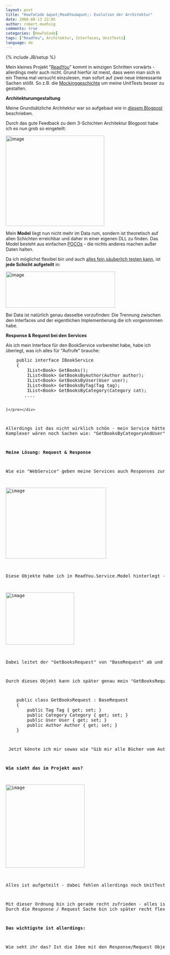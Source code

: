 ```yaml
---
layout: post
title: "HowToCode &quot;ReadYou&quot;: Evolution der Architektur"
date: 2008-08-13 22:05
author: robert.muehsig
comments: true
categories: [HowToCode]
tags: ["ReadYou", Architektur, Interfaces, UnitTests]
language: de
---
```

{% include JB/setup %}
<p>Mein kleines Projekt "<a href="{{BASE_PATH}}/category/howtocode/">ReadYou</a>" kommt in winzigen Schritten vorwärts - allerdings mehr auch nicht. Grund hierfür ist meist, dass wenn man sich in ein Thema mal versucht einzulesen, man sofort auf zwei neue interessante Sachen stößt. So z.B. die <a href="{{BASE_PATH}}/2008/08/05/howto-unittests-und-einfhrung-in-mocking-mit-rhinomocks/">Mockinggeschichte</a> um meine UnitTests besser zu gestalten.</p> <p><strong>Architekturumgestaltung</strong></p> <p>Meine Grundsätzliche Architektur war so aufgebaut wie in <a href="{{BASE_PATH}}/2008/07/09/howto-3-tier-3-schichten-architektur/">diesem Blogpost</a> beschrieben.</p> <p>Durch das gute Feedback zu dem 3-Schichten Architektur Blogpost habe ich es nun grob so eingeteilt:</p> <p><a href="{{BASE_PATH}}/assets/wp-images-de/image522.png"><img style="border-top-width: 0px; border-left-width: 0px; border-bottom-width: 0px; border-right-width: 0px" height="287" alt="image" src="{{BASE_PATH}}/assets/wp-images-de/image-thumb500.png" width="312" border="0"></a> </p> <p>Mein <strong>Model</strong> liegt nun nicht mehr im Data rum, sondern ist theoretisch auf allen Schichten erreichbar und daher in einer eigenen DLL zu finden. Das Model besteht aus einfachen <a href="http://en.wikipedia.org/wiki/POCO">POCOs</a> - die nichts anderes machen außer Daten halten. </p> <p>Da ich möglichst flexibel bin und auch <a href="{{BASE_PATH}}/2008/08/12/howto-interfacesschnittstellen-einsetzen-gute-grnde-fr-den-einsatz-von-schnittstellen/">alles fein säuberlich testen kann</a>, ist <strong>jede Schicht aufgeteilt</strong> in:</p> <p><a href="{{BASE_PATH}}/assets/wp-images-de/image523.png"><img style="border-right: 0px; border-top: 0px; border-left: 0px; border-bottom: 0px" height="115" alt="image" src="{{BASE_PATH}}/assets/wp-images-de/image-thumb501.png" width="346" border="0"></a> </p> <p>Bei Data ist natürlich genau dasselbe vorzufinden: Die Trennung zwischen den Interfaces und der eigentlichen Implementierung die ich vorgenommen habe.</p> <p><strong>Response &amp; Request bei den Services</strong></p> <p>Als ich mein Interface für den BookService vorbereitet habe, habe ich überlegt, was ich alles für "Aufrufe" brauche:</p> <div class="wlWriterSmartContent" id="scid:812469c5-0cb0-4c63-8c15-c81123a09de7:d4f6a7c6-1ee7-4324-bd3b-97844f4ac785" style="padding-right: 0px; display: inline; padding-left: 0px; float: none; padding-bottom: 0px; margin: 0px; padding-top: 0px"><pre name="code" class="c#">    public interface IBookService
    {
        IList&lt;Book&gt; GetBooks();
        IList&lt;Book&gt; GetBooksByAuthor(Author author);
        IList&lt;Book&gt; GetBooksByUser(User user);
        IList&lt;Book&gt; GetBooksByTag(Tag tag);
        IList&lt;Book&gt; GetBooksByCategory(Category cat);
       ....

    }</pre></div>
<p>Allerdings ist das nicht wirklich schön - mein Service hätte äußerst viele Methoden um Bücher ranzuholen. Einmal anhand des Autors, einmal nach Kategorie etc.<br>Komplexer wären noch Sachen wie: "GetBooksByCategoryAndUser" - heiei... für jeden Fall eine Methode zu schreiben, erscheint mir nicht sinnvoll.</p>
<p><strong>Meine Lösung: Request &amp; Response</strong></p>
<p>Wie ein "WebService" geben meine Services auch Responses zurück und verlangen ein Request Objekt:</p>
<p><a href="{{BASE_PATH}}/assets/wp-images-de/image524.png"><img style="border-right: 0px; border-top: 0px; border-left: 0px; border-bottom: 0px" height="225" alt="image" src="{{BASE_PATH}}/assets/wp-images-de/image-thumb502.png" width="318" border="0"></a> </p>
<p>Diese Objekte habe ich in ReadYou.Service.Model hinterlegt - da sie nur im Service vorkommen, ich allerdings diese Definitionen und die Logik in seperaten DLLs trennen wollte:</p>
<p><a href="{{BASE_PATH}}/assets/wp-images-de/image525.png"><img style="border-right: 0px; border-top: 0px; border-left: 0px; border-bottom: 0px" height="166" alt="image" src="{{BASE_PATH}}/assets/wp-images-de/image-thumb503.png" width="217" border="0"></a> </p>
<p>Dabei leitet der "GetBooksRequest" von "BaseRequest" ab und beim Response genauso.</p>
<p>Durch dieses Objekt kann ich später genau mein "GetBooksRequest" definieren:</p>
<div class="wlWriterSmartContent" id="scid:812469c5-0cb0-4c63-8c15-c81123a09de7:8c79badd-ddd3-4940-bc85-2dffd47507d0" style="padding-right: 0px; display: inline; padding-left: 0px; float: none; padding-bottom: 0px; margin: 0px; padding-top: 0px"><pre name="code" class="c#">    public class GetBooksRequest : BaseRequest
    {
        public Tag Tag { get; set; }
        public Category Category { get; set; }
        public User User { get; set; }
        public Author Author { get; set; }
    }</pre></div>
<p> Jetzt könnte ich mir sowas wie "Gib mir alle Bücher vom Autor XYZ, des Users ABC mit der Kategory "Krimi"" - das erlaubt mir einige Freiheiten und sollte erweiterbar sein, falls mir wieder was neues einfällt. </p>
<p><strong>Wie sieht das im Projekt aus?</strong></p>
<p><a href="{{BASE_PATH}}/assets/wp-images-de/image526.png"><img style="border-right: 0px; border-top: 0px; border-left: 0px; border-bottom: 0px" height="264" alt="image" src="{{BASE_PATH}}/assets/wp-images-de/image-thumb504.png" width="250" border="0"></a> </p>
<p>Alles ist aufgeteilt - dabei fehlen allerdings noch UnitTests für den "Data" Teil und für die WebApp (die hier noch nicht zu sehen ist). Unter "Common" befinden sich nur ein paar Extensions die mir das leben erleichtern :)</p>
<p>Mit dieser Ordnung bin ich gerade recht zufrieden - alles ist soweit getrennt und alles was Logik hat, hat auch ein Interface. Späße wie <a href="http://de.wikipedia.org/wiki/Dependency_Injection">Dependency Injection</a> und co. steht auch nichts im Wege. <br>Durch die Response / Request Sache bin ich später recht flexibel - auch wenn es etwas mehr Schreibaufwand ist.</p>
<p><strong>Das wichtigste ist allerdings:</strong></p>
<p>Wie seht ihr das? Ist die Idee mit den Response/Request Objekten vielleicht doch nicht so toll? Gebt einfach euer Feedback ab - den Code (sobald ich noch etwas weiter bin), werde ich auf Codeplex zur Verfügung stellen. Momentan ist diese Version noch nicht hochgeladen.</p>
